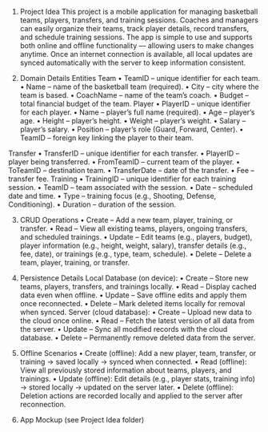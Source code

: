 1. Project Idea
This project is a mobile application for managing basketball teams, players, transfers, and training sessions. Coaches and managers can easily organize their teams, track player details, record transfers, and schedule training sessions. The app is simple to use and supports both online and offline functionality — allowing users to make changes anytime. Once an internet connection is available, all local updates are synced automatically with the server to keep information consistent.

2. Domain Details
Entities
Team
•	TeamID – unique identifier for each team.
•	Name – name of the basketball team (required).
•	City – city where the team is based.
•	CoachName – name of the team’s coach.
•	Budget – total financial budget of the team.
Player
•	PlayerID – unique identifier for each player.
•	Name – player’s full name (required).
•	Age – player’s age.
•	Height – player’s height.
•	Weight – player’s weight.
•	Salary – player’s salary.
•	Position – player’s role (Guard, Forward, Center).
•	TeamID – foreign key linking the player to their team.


Transfer
•	TransferID – unique identifier for each transfer.
•	PlayerID – player being transferred.
•	FromTeamID – current team of the player.
•	ToTeamID – destination team.
•	TransferDate – date of the transfer.
•	Fee – transfer fee.
Training
•	TrainingID – unique identifier for each training session.
•	TeamID – team associated with the session.
•	Date – scheduled date and time.
•	Type – training focus (e.g., Shooting, Defense, Conditioning).
•	Duration – duration of the session.

3. CRUD Operations
•	Create – Add a new team, player, training, or transfer.
•	Read – View all existing teams, players, ongoing transfers, and scheduled trainings.
•	Update – Edit teams (e.g., players, budget), player information (e.g., height, weight, salary), transfer details (e.g., fee, date), or trainings (e.g., type, team, schedule).
•	Delete – Delete a team, player, training, or transfer.

4. Persistence Details
Local Database (on device):
•	Create – Store new teams, players, transfers, and trainings locally.
•	Read – Display cached data even when offline.
•	Update – Save offline edits and apply them once reconnected.
•	Delete – Mark deleted items locally for removal when synced.
Server (cloud database):
•	Create – Upload new data to the cloud once online.
•	Read – Fetch the latest version of all data from the server.
•	Update – Sync all modified records with the cloud database.
•	Delete – Permanently remove deleted data from the server.

5. Offline Scenarios
•	Create (offline): Add a new player, team, transfer, or training → saved locally → synced when connected.
•	Read (offline): View all previously stored information about teams, players, and trainings.
•	Update (offline): Edit details (e.g., player stats, training info) → stored locally → updated on the server later.
•	Delete (offline): Deletion actions are recorded locally and applied to the server after reconnection.

6. App Mockup (see Project Idea folder)
